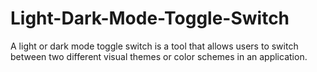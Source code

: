 # Light-Dark-Mode-Toggle-Switch
A light or dark mode toggle switch is a tool that allows users to switch between two different visual themes or color schemes in an application.
